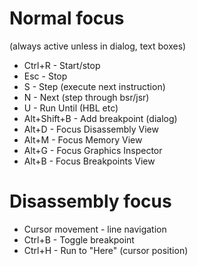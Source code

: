 Normal focus
============
(always active unless in dialog, text boxes)

- Ctrl+R       - Start/stop
- Esc          - Stop
- S            - Step (execute next instruction)
- N            - Next (step through bsr/jsr)
- U            - Run Until (HBL etc)
- Alt+Shift+B  - Add breakpoint (dialog)
- Alt+D - Focus Disassembly View
- Alt+M - Focus Memory View
- Alt+G - Focus Graphics Inspector
- Alt+B - Focus Breakpoints View

Disassembly focus
=================
- Cursor movement - line navigation
- Ctrl+B - Toggle breakpoint
- Ctrl+H - Run to "Here" (cursor position)
